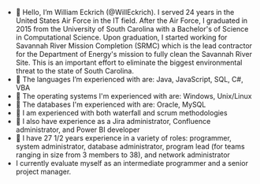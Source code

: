 - 👋 Hello, I’m William Eckrich (@WillEckrich).  I served 24 years in the United States Air Force in the IT field.  After the Air Force, I graduated in 2015 from the 
University of South Carolina with a Bachelor's of Science in Computational Science. Upon graduation, I started working for Savannah River Mission Completion
(SRMC) which is the lead contractor for the Department of Energy's mission to fully clean the Savannah River Site. This is an important effort to eliminate 
the biggest environmental threat to the state of South Carolina.
- 🌱 The languages I’m experienced with are: Java, JavaScript, SQL, C#, VBA 
- 🌱 The operating systems I'm experienced with are: Windows, Unix/Linux
- 🌱 The databases I'm experienced with are: Oracle, MySQL
- 🌱 I am experienced with both waterfall and scrum methodologies
- 🌱 I also have experience as a Jira administrator, Confluence administrator, and Power BI developer 
- 🌱 I have 27 1/2 years experience in a variety of roles: programmer, system administrator, database administrator, program lead (for teams ranging in size 
  from 3 members to 38), and network administrator
- I currently evaluate myself as an intermediate programmer and a senior project manager.
